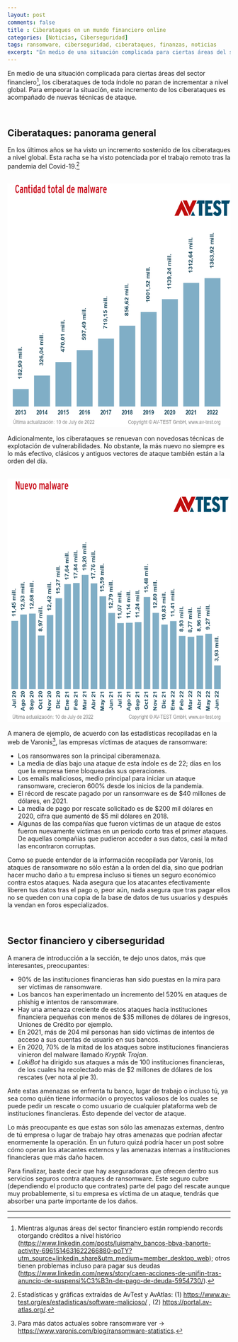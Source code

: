 ```yaml
---
layout: post
comments: false
title : Ciberataques en un mundo financiero online
categories: [Noticias, Ciberseguridad]
tags: ransomware, ciberseguridad, ciberataques, finanzas, noticias
excerpt: "En medio de una situación complicada para ciertas áreas del sector financiero, los ciberataques de toda índole no paran de incrementar a nivel global. Para empeorar la situación, este incremento de los ciberataques es acompañado de nuevas técnicas de ataque."
---
```


En medio de una situación complicada para ciertas áreas del sector financiero[^1], los ciberataques de toda índole no paran de incrementar a nivel global. Para empeorar la situación, este incremento de los ciberataques es acompañado de nuevas técnicas de ataque.

<br>

## Ciberataques: panorama general

En los últimos años se ha visto un incremento sostenido de los ciberataques a nivel global. Esta racha se ha visto potenciada por el trabajo remoto tras la pandemia del Covid-19.[^2]

<br>

<img title="img1" style="float: center" alt="Not Found" src="/../../assets/img/ranfin/img1.png" height="550" width="600">

<br>

Adicionalmente, los ciberataques se renuevan con novedosas técnicas de explotación de vulnerabilidades. No obstante, la más nuevo no siempre es lo más efectivo, clásicos y antiguos vectores de ataque también están a la orden del día. 

<br>

<img title="img1" style="float: center" alt="Not Found" src="/../assets/img/ranfin/img2.png" height="550" width="600">

<br>

A manera de ejemplo, de acuerdo con las estadísticas recopiladas en la web de Varonis[^3], las empresas víctimas de ataques de ransomware:

+ Los ransomwares son la principal ciberamenaza.
+ La media de días bajo una ataque de esta índole es de 22; días en los que la empresa tiene bloqueadas sus operaciones.
+ Los emails maliciosos, medio principal para iniciar un ataque ransomware, crecieron 600% desde los inicios de la pandemia.
+ El récord de rescate pagado por un ransomware es de $40 millones de dólares, en 2021.
+ La media de pago por rescate solicitado es de $200 mil dólares en 2020, cifra que aumentó de $5 mil dólares en 2018.
+ Algunas de las compañías que fueron víctimas de un ataque de estos fueron nuevamente víctimas en un periodo corto tras el primer ataques. De aquellas compañías que pudieron acceder a sus datos, casi la mitad las encontraron corruptas.


Como se puede entender de la información recopilada por Varonis, los ataques de ransomware no sólo están a la orden del día, sino que podrían hacer mucho daño a tu empresa incluso si tienes un seguro económico contra estos ataques. Nada asegura que los atacantes efectivamente liberen tus datos tras el pago o, peor aún, nada asegura que tras pagar ellos no se queden con una copia de la base de datos de tus usuarios y después la vendan en foros especializados.

<br>

## Sector financiero y ciberseguridad

A manera de introducción a la sección, te dejo unos datos, más que interesantes, preocupantes:

+ 90% de las instituciones financieras han sido puestas en la mira para ser víctimas de ransomware.
+ Los bancos han experimentado un incremento del 520% en ataques de phishig e intentos de ransomware.
+ Hay una amenaza creciente de estos ataques hacia instituciones financiera pequeñas con menos de $35 millones de dólares de ingresos, Uniones de Crédito por ejemplo.
+ En 2021, más de 204 mil personas han sido víctimas de intentos de acceso a sus cuentas de usuario en sus bancos.
+ En 2020, 70% de la mitad de los ataques sobre instituciones financieras vinieron del malware llamado *Kryptik Trojan*.
+ *LokiBot* ha dirigido sus ataques a más de 100 instituciones financieras, de los cuales ha recolectado más de $2 millones de dólares de los rescates (ver nota al pie 3).


Ante estas amenazas se enfrenta tu banco, lugar de trabajo o incluso tú, ya sea como quién tiene información o proyectos valiosos de los cuales se puede pedir un rescate o como usuario de cualquier plataforma web de instituciones financieras. Ésto depende del vector de ataque.

Lo más preocupante es que estas son sólo las amenazas externas, dentro de tú empresa o lugar de trabajo hay otras amenazas que podrían afectar enormemente la operación. En un futuro quizá podría hacer un post sobre cómo operan los atacantes externos y las amenazas internas a instituciones financieras que más daño hacen.

Para finalizar, baste decir que hay aseguradoras que ofrecen dentro sus servicios seguros contra ataques de ransomware. Este seguro cubre (dependiendo el producto que contrates) parte del pago del rescate aunque muy probablemente, si tu empresa es víctima de un ataque, tendrás que absorber una parte importante de los daños.

-----

[^1]: Mientras algunas áreas del sector financiero están rompiendo records otorgando créditos a nivel histórico (https://www.linkedin.com/posts/luismahv_bancos-bbva-banorte-activity-6961514631622266880-poTY?utm_source=linkedin_share&utm_medium=member_desktop_web); otros tienen problemas incluso para pagar sus deudas (https://www.linkedin.com/news/story/caen-acciones-de-unifin-tras-anuncio-de-suspensi%C3%B3n-de-pago-de-deuda-5954730/).
[^2]: Estadísticas y gráficas extraídas de AvTest y AvAtlas: (1) https://www.av-test.org/es/estadisticas/software-malicioso/ , (2) https://portal.av-atlas.org/.
[^3]: Para más datos actuales sobre ransomware ver -> https://www.varonis.com/blog/ransomware-statistics.